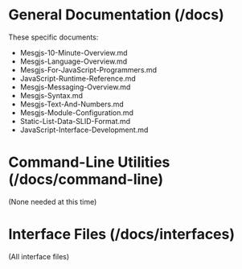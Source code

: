 # General Documentation (/docs)

These specific documents:

- Mesgjs-10-Minute-Overview.md
- Mesgjs-Language-Overview.md
- Mesgjs-For-JavaScript-Programmers.md
- JavaScript-Runtime-Reference.md
- Mesgjs-Messaging-Overview.md
- Mesgjs-Syntax.md
- Mesgjs-Text-And-Numbers.md
- Mesgjs-Module-Configuration.md
- Static-List-Data-SLID-Format.md
- JavaScript-Interface-Development.md

# Command-Line Utilities (/docs/command-line)

(None needed at this time)

# Interface Files (/docs/interfaces)

(All interface files)